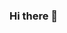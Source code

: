 ### Hi there 👋

<!--
**nizar787/nizar787** is a ✨ _special_ ✨ repository because its `README.md` (this file) appears on your GitHub profile.

Here are some ideas to get you started:

- 🔭 I’m currently working on cool projects
- 🌱 i'm currently learning web development
- 📫 How to reach me: nizarharb7@gmail.com
-->
